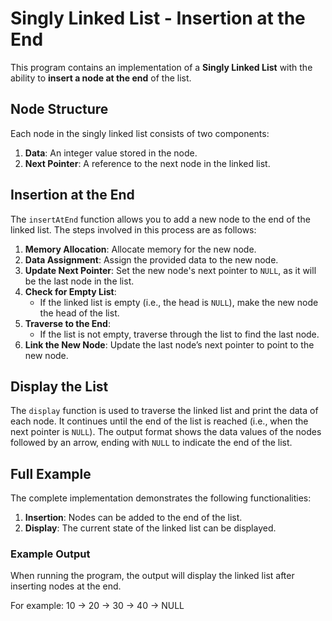 # Singly Linked List - Insertion at the End

This program contains an implementation of a **Singly Linked List** with the ability to **insert a node at the end** of the list.

## Node Structure

Each node in the singly linked list consists of two components:
1. **Data**: An integer value stored in the node.
2. **Next Pointer**: A reference to the next node in the linked list.

## Insertion at the End

The `insertAtEnd` function allows you to add a new node to the end of the linked list. The steps involved in this process are as follows:

1. **Memory Allocation**: Allocate memory for the new node.
2. **Data Assignment**: Assign the provided data to the new node.
3. **Update Next Pointer**: Set the new node's next pointer to `NULL`, as it will be the last node in the list.
4. **Check for Empty List**: 
   - If the linked list is empty (i.e., the head is `NULL`), make the new node the head of the list.
5. **Traverse to the End**: 
   - If the list is not empty, traverse through the list to find the last node.
6. **Link the New Node**: Update the last node’s next pointer to point to the new node.

## Display the List

The `display` function is used to traverse the linked list and print the data of each node. It continues until the end of the list is reached (i.e., when the next pointer is `NULL`). The output format shows the data values of the nodes followed by an arrow, ending with `NULL` to indicate the end of the list.

## Full Example

The complete implementation demonstrates the following functionalities:
1. **Insertion**: Nodes can be added to the end of the list.
2. **Display**: The current state of the linked list can be displayed.

### Example Output

When running the program, the output will display the linked list after inserting nodes at the end.
 
For example:
10 -> 20 -> 30 -> 40 -> NULL



